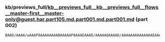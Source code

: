 ### kb/previews_full/kb__previews_full__kb__previews_full__flows__master-first__master-only@guest.har.part105.md.part001.md.part001.md (part 002)

```md
BAAD/AAAA/wAAAP8AAAAAAAABAAAAAP8AAAEAAAD/AAAAAQAAAAD/AAAAAAAAAAAAAAEAAAAA/wAA////AAAAAAABAQEAAf8AAAD/AAAAAAAAAQEBAP8AAAAA/w
```

```

